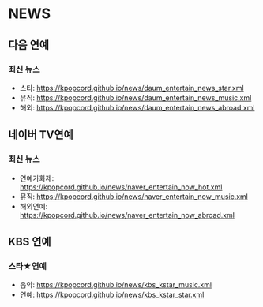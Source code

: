# NEWS

## 다음 연예
### 최신 뉴스
   - 스타: https://kpopcord.github.io/news/daum_entertain_news_star.xml  
   - 뮤직: https://kpopcord.github.io/news/daum_entertain_news_music.xml  
   - 해외: https://kpopcord.github.io/news/daum_entertain_news_abroad.xml  

## 네이버 TV연예
### 최신 뉴스
   - 연예가화제: https://kpopcord.github.io/news/naver_entertain_now_hot.xml  
   - 뮤직: https://kpopcord.github.io/news/naver_entertain_now_music.xml  
   - 해외연예: https://kpopcord.github.io/news/naver_entertain_now_abroad.xml  
## KBS 연예
  ### 스타★연예
  - 음악: https://kpopcord.github.io/news/kbs_kstar_music.xml  
  - 연예: https://kpopcord.github.io/news/kbs_kstar_star.xml  
